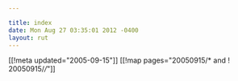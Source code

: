 ```yaml
---

title: index
date: Mon Aug 27 03:35:01 2012 -0400
layout: rut
---
```


[[!meta updated="2005-09-15"]]
[[!map pages="20050915/* and ! 20050915/*/*"]]
